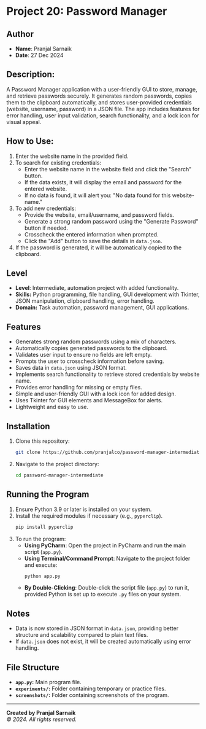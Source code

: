 # Project 20: Password Manager

## Author
- **Name**: Pranjal Sarnaik
- **Date**: 27 Dec 2024

## Description:
A Password Manager application with a user-friendly GUI to store, manage, and retrieve passwords securely. It generates random passwords, copies them to the clipboard automatically, and stores user-provided credentials (website, username, password) in a JSON file. The app includes features for error handling, user input validation, search functionality, and a lock icon for visual appeal.

## How to Use:
1. Enter the website name in the provided field.
2. To search for existing credentials:
   - Enter the website name in the website field and click the "Search" button.
   - If the data exists, it will display the email and password for the entered website.
   - If no data is found, it will alert you: "No data found for this website-name."
3. To add new credentials:
   - Provide the website, email/username, and password fields.
   - Generate a strong random password using the "Generate Password" button if needed.
   - Crosscheck the entered information when prompted.
   - Click the "Add" button to save the details in `data.json`.
4. If the password is generated, it will be automatically copied to the clipboard.

## Level
- **Level**: Intermediate, automation project with added functionality.
- **Skills:** Python programming, file handling, GUI development with Tkinter, JSON manipulation, clipboard handling, error handling.
- **Domain:** Task automation, password management, GUI applications.

## Features
- Generates strong random passwords using a mix of characters.
- Automatically copies generated passwords to the clipboard.
- Validates user input to ensure no fields are left empty.
- Prompts the user to crosscheck information before saving.
- Saves data in `data.json` using JSON format.
- Implements search functionality to retrieve stored credentials by website name.
- Provides error handling for missing or empty files.
- Simple and user-friendly GUI with a lock icon for added design.
- Uses Tkinter for GUI elements and MessageBox for alerts.
- Lightweight and easy to use.

## Installation
1. Clone this repository:
   ```bash
   git clone https://github.com/pranjalco/password-manager-intermediate.git
   ```

2. Navigate to the project directory:
   ```bash
   cd password-manager-intermediate
   ```

## Running the Program
1. Ensure Python 3.9 or later is installed on your system.
2. Install the required modules if necessary (e.g., `pyperclip`).
   ```bash
   pip install pyperclip
   ```
3. To run the program:
   - **Using PyCharm**: Open the project in PyCharm and run the main script (`app.py`).
   - **Using Terminal/Command Prompt**: Navigate to the project folder and execute:
     ```bash
     python app.py
     ```
   - **By Double-Clicking**: Double-click the script file (`app.py`) to run it, provided Python is set up to execute `.py` files on your system.

## Notes
- Data is now stored in JSON format in `data.json`, providing better structure and scalability compared to plain text files.
- If `data.json` does not exist, it will be created automatically using error handling.

## File Structure
- **`app.py`:** Main program file.
- **`experiments/`:** Folder containing temporary or practice files.
- **`screenshots/`:** Folder containing screenshots of the program.

---
**Created by Pranjal Sarnaik**  
*© 2024. All rights reserved.*
```